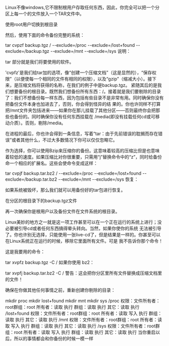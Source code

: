 Linux不像windows,它不限制根用户存取任何东西，因此，你完全可以把一个分区上每一个的文件放入一个TAR文件中。

使用root用户切换到根目录

然后，使用下面的命令备份完整的系统：

tar cvpzf backup.tgz / --exclude=/proc --exclude=/lost+found --exclude=/backup.tgz --exclude=/mnt --exclude=/sys
说明：

tar 部分就是我们将要使用的软件。

'cvpfz'是我们给tar加的选项，像“创建一个压缩文档”（这是显然的），“保存权限”（以便使每一个相同的文件有相同的权限），以及“gzip”（缩减大小）。接下来，是压缩文档将获得的名称，在我们的例子中是backup.tgz。
紧随其后的是我们想要备份的根目录。既然我们想备份所有东西：/。接着就是我们要剔除的目录了：我们不想备份每一样东西，因为包括有些目录不是非常有用。同时确保你没有把备份文件本身也加进去了，否则，你会得到怪异的结 果的。你也许同样不打算把/mnt文件夹包括进来——如果你在那儿挂载了其他分区——否则最终你会把那些也备份的。同时确保你没有任何东西挂载在 /media(即没有挂载任何cd或可移动介质）。否则，剔除/media。

在进程的最后，你也许会得到一条信息，写着“tar：由于先前错误的耽搁而存在错误”或者其他什么，不过大多数情况下你可以仅仅忽略它。

作为选择，你可以使用Bzip来压缩你的备份。这意味着较高的压缩比但是也意味着较低的速度。如果压缩比对你很重要，只需用“j”替换命令中的“z”，同时给备份命一个相应的扩展名。这些会使命令变成这样：

tar cvpjf backup.tar.bz2 / --exclude=/proc --exclude=/lost+found --exclude=/backup.tar.bz2 --exclude=/mnt --exclude=/sys
恢复：

如果系统被毁坏，那么我们就可以用备份好的tar包进行恢复。

在分区的根目录下的backup.tgz文件

再一次确保你是根用户以及备份文件在文件系统的根目录。

Linux美妙的地方之一就是这一项工作甚至可以在一个正在运行的系统上进行；没必要被引导cd或者任何东西搞得晕头转向。当然，如果你使你的系统 无法被引导了。你也许别无选择，只能使用一张live-cd了，但是结果是一样的。你甚至可以在Linux系统正在运行的时候，移除它里面所有文件。可是 我不告诉你那个命令！

这是我要用的命令：

tar xvpfz backup.tgz -C /
如果你使用 bz2：

tar xvpfj backup.tar.bz2 -C /
警告：这会把你分区里所有文件替换成压缩文档里的文件！

确保在你做其他任何事情之前，重新创建你剔除的目录：

mkdir proc
mkdir lost+found
mkdir mnt
mkdir sys
/proc 权限：文件所有者：root群组：root 所有者：读取 执行 群组：读取 执行 其它：读取 执行
/lost+found 权限：文件所有者：root群组：root 所有者：读取 写入 执行 群组：读取 执行 其它：读取 执行
/mnt 权限：文件所有者：root群组：root 所有者：读取 写入 执行 群组：读取 执行 其它：读取 执行
/sys 权限：文件所有者：root群组：root 所有者：读取 写入 执行 群组：读取 执行 其它：读取 执行
当你重启以后，所以的事情都会和你备份的时候一模一样